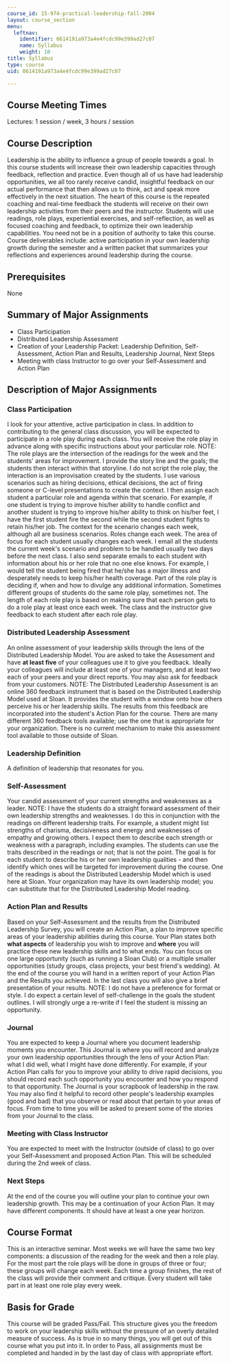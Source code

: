 ```yaml
---
course_id: 15-974-practical-leadership-fall-2004
layout: course_section
menu:
  leftnav:
    identifier: 0614191a973a4e4fcdc99e399ad27c07
    name: Syllabus
    weight: 10
title: Syllabus
type: course
uid: 0614191a973a4e4fcdc99e399ad27c07

---
```


Course Meeting Times
--------------------

Lectures: 1 session / week, 3 hours / session

Course Description
------------------

Leadership is the ability to influence a group of people towards a goal. In this course students will increase their own leadership capacities through feedback, reflection and practice. Even though all of us have had leadership opportunities, we all too rarely receive candid, insightful feedback on our actual performance that then allows us to think, act and speak more effectively in the next situation. The heart of this course is the repeated coaching and real-time feedback the students will receive on their own leadership activities from their peers and the instructor. Students will use readings, role plays, experiential exercises, and self-reflection, as well as focused coaching and feedback, to optimize their own leadership capabilities. You need not be in a position of authority to take this course. Course deliverables include: active participation in your own leadership growth during the semester and a written packet that summarizes your reflections and experiences around leadership during the course.

Prerequisites
-------------

None

Summary of Major Assignments
----------------------------

*   Class Participation
*   Distributed Leadership Assessment
*   Creation of your Leadership Packet: Leadership Definition, Self-Assessment, Action Plan and Results, Leadership Journal, Next Steps
*   Meeting with class Instructor to go over your Self-Assessment and Action Plan

Description of Major Assignments
--------------------------------

### Class Participation

I look for your attentive, active participation in class. In addition to contributing to the general class discussion, you will be expected to participate in a role play during each class. You will receive the role play in advance along with specific instructions about your particular role. NOTE: The role plays are the intersection of the readings for the week and the students' areas for improvement. I provide the story line and the goals; the students then interact within that storyline. I do not script the role play, the interaction is an improvisation created by the students. I use various scenarios such as hiring decisions, ethical decisions, the act of firing someone or C-level presentations to create the context. I then assign each student a particular role and agenda within that scenario. For example, if one student is trying to improve his/her ability to handle conflict and another student is trying to improve his/her ability to think on his/her feet, I have the first student fire the second while the second student fights to retain his/her job. The context for the scenario changes each week, although all are business scenarios. Roles change each week. The area of focus for each student usually changes each week. I email all the students the current week's scenario and problem to be handled usually two days before the next class. I also send separate emails to each student with information about his or her role that no one else knows. For example, I would tell the student being fired that he/she has a major illness and desperately needs to keep his/her health coverage. Part of the role play is deciding if, when and how to divulge any additional information. Sometimes different groups of students do the same role play, sometimes not. The length of each role play is based on making sure that each person gets to do a role play at least once each week. The class and the instructor give feedback to each student after each role play. 

### Distributed Leadership Assessment

An online assessment of your leadership skills through the lens of the Distributed Leadership Model. You are asked to take the Assessment and have **at least five** of your colleagues use it to give you feedback. Ideally your colleagues will include at least one of your managers, and at least two each of your peers and your direct reports. You may also ask for feedback from your customers. NOTE: The Distributed Leadership Assessment is an online 360 feedback instrument that is based on the Distributed Leadership Model used at Sloan. It provides the student with a window onto how others perceive his or her leadership skills. The results from this feedback are incorporated into the student's Action Plan for the course. There are many different 360 feedback tools available; use the one that is appropriate for your organization. There is no current mechanism to make this assessment tool available to those outside of Sloan.

### Leadership Definition

A definition of leadership that resonates for you.

### Self-Assessment

Your candid assessment of your current strengths and weaknesses as a leader. NOTE: I have the students do a straight forward assessment of their own leadership strengths and weaknesses. I do this in conjunction with the readings on different leadership traits. For example, a student might list strengths of charisma, decisiveness and energy and weaknesses of empathy and growing others. I expect them to describe each strength or weakness with a paragraph, including examples. The students can use the traits described in the readings or not; that is not the point. The goal is for each student to describe his or her own leadership qualities - and then identify which ones will be targeted for improvement during the course. One of the readings is about the Distributed Leadership Model which is used here at Sloan. Your organization may have its own leadership model; you can substitute that for the Distributed Leadership Model reading.

### Action Plan and Results

Based on your Self-Assessment and the results from the Distributed Leadership Survey, you will create an Action Plan, a plan to improve specific areas of your leadership abilities during this course. Your Plan states both **what aspects** of leadership you wish to improve and **where** you will practice these new leadership skills and to what ends. You can focus on one large opportunity (such as running a Sloan Club) or a multiple smaller opportunities (study groups, class projects, your best friend's wedding). At the end of the course you will hand in a written report of your Action Plan and the Results you achieved. In the last class you will also give a brief presentation of your results. NOTE: I do not have a preference for format or style. I do expect a certain level of self-challenge in the goals the student outlines. I will strongly urge a re-write if I feel the student is missing an opportunity.

### Journal

You are expected to keep a Journal where you document leadership moments you encounter. This Journal is where you will record and analyze your own leadership opportunities through the lens of your Action Plan: what I did well, what I might have done differently. For example, if your Action Plan calls for you to improve your ability to drive rapid decisions, you should record each such opportunity you encounter and how you respond to that opportunity. The Journal is your scrapbook of leadership in the raw. You may also find it helpful to record other people's leadership examples (good and bad) that you observe or read about that pertain to your areas of focus. From time to time you will be asked to present some of the stories from your Journal to the class.

### Meeting with Class Instructor

You are expected to meet with the Instructor (outside of class) to go over your Self-Assessment and proposed Action Plan. This will be scheduled during the 2nd week of class.

### Next Steps

At the end of the course you will outline your plan to continue your own leadership growth. This may be a continuation of your Action Plan. It may have different components. It should have at least a one year horizon.

Course Format
-------------

This is an interactive seminar. Most weeks we will have the same two key components: a discussion of the reading for the week and then a role play. For the most part the role plays will be done in groups of three or four; these groups will change each week. Each time a group finishes, the rest of the class will provide their comment and critique. Every student will take part in at least one role play every week.

Basis for Grade
---------------

This course will be graded Pass/Fail. This structure gives you the freedom to work on your leadership skills without the pressure of an overly detailed measure of success. As is true in so many things, you will get out of this course what you put into it. In order to Pass, all assignments must be completed and handed in by the last day of class with appropriate effort.